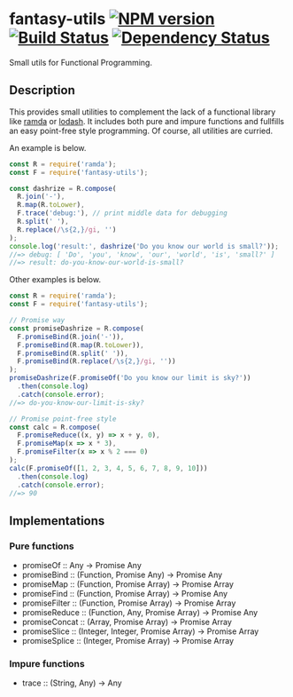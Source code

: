 # fantasy-utils [![NPM version][npm-image]][npm-url] [![Build Status][travis-image]][travis-url] [![Dependency Status][depstat-image]][depstat-url]

Small utils for Functional Programming.

## Description

This provides small utilities to complement the lack of a functional library
like [ramda](https://github.com/ramda/ramda "ramda") or
[lodash](https://github.com/lodash/lodash "lodash"). It includes both pure and
impure functions and fullfills an easy point-free style programming. Of course,
all utilities are curried.

An example is below.

```javascript
const R = require('ramda');
const F = require('fantasy-utils');

const dashrize = R.compose(
  R.join('-'),
  R.map(R.toLower),
  F.trace('debug:'), // print middle data for debugging
  R.split(' '),
  R.replace(/\s{2,}/gi, '')
);
console.log('result:', dashrize('Do you know our world is small?'));
//=> debug: [ 'Do', 'you', 'know', 'our', 'world', 'is', 'small?' ]
//=> result: do-you-know-our-world-is-small?
```

Other examples is below.

```javascript
const R = require('ramda');
const F = require('fantasy-utils');

// Promise way
const promiseDashrize = R.compose(
  F.promiseBind(R.join('-')),
  F.promiseBind(R.map(R.toLower)),
  F.promiseBind(R.split(' ')),
  F.promiseBind(R.replace(/\s{2,}/gi, ''))
);
promiseDashrize(F.promiseOf('Do you know our limit is sky?'))
  .then(console.log)
  .catch(console.error);
//=> do-you-know-our-limit-is-sky?

// Promise point-free style
const calc = R.compose(
  F.promiseReduce((x, y) => x + y, 0),
  F.promiseMap(x => x * 3),
  F.promiseFilter(x => x % 2 === 0)
);
calc(F.promiseOf([1, 2, 3, 4, 5, 6, 7, 8, 9, 10]))
  .then(console.log)
  .catch(console.error);
//=> 90
```

## Implementations

### Pure functions

* promiseOf :: Any -> Promise Any
* promiseBind :: (Function, Promise Any) -> Promise Any
* promiseMap :: (Function, Promise Array) -> Promise Array
* promiseFind :: (Function, Promise Array) -> Promise Any
* promiseFilter :: (Function, Promise Array) -> Promise Array
* promiseReduce :: (Function, Any, Promise Array) -> Promise Any
* promiseConcat :: (Array, Promise Array) -> Promise Array
* promiseSlice :: (Integer, Integer, Promise Array) -> Promise Array
* promiseSplice :: (Integer, Promise Array) -> Promise Array

### Impure functions

* trace :: (String, Any) -> Any

[npm-url]: https://npmjs.org/package/fantasy-utils
[npm-image]: https://badge.fury.io/js/fantasy-utils.svg
[travis-url]: http://travis-ci.org/keidrun/fantasy-utils
[travis-image]: https://secure.travis-ci.org/keidrun/fantasy-utils.svg?branch=master
[depstat-url]: https://david-dm.org/keidrun/fantasy-utils
[depstat-image]: https://david-dm.org/keidrun/fantasy-utils.svg
